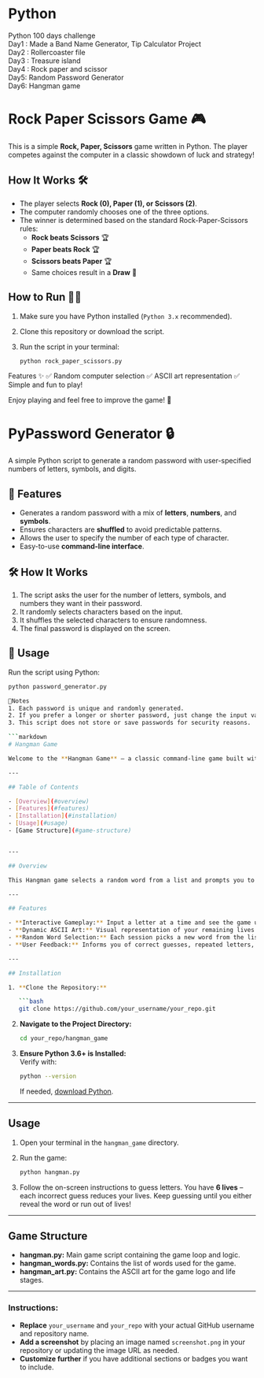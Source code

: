# Python
Python 100 days challenge
<br>
Day1 : Made a Band Name Generator, Tip Calculator Project
<br>
Day2 : Rollercoaster file
<br>
Day3 : Treasure island
<br>
Day4 : Rock paper and scissor
<br>
Day5: Random Password Generator
<br>
Day6: Hangman game

# Rock Paper Scissors Game 🎮

This is a simple **Rock, Paper, Scissors** game written in Python. The player competes against the computer in a classic showdown of luck and strategy!

## How It Works 🛠️

- The player selects **Rock (0), Paper (1), or Scissors (2)**.
- The computer randomly chooses one of the three options.
- The winner is determined based on the standard Rock-Paper-Scissors rules:
  - **Rock beats Scissors** 🏆
  - **Paper beats Rock** 🏆
  - **Scissors beats Paper** 🏆
  - Same choices result in a **Draw** 🤝
  
## How to Run 🏃‍♂️

1. Make sure you have Python installed (`Python 3.x` recommended).
2. Clone this repository or download the script.
3. Run the script in your terminal:

   ```bash
   python rock_paper_scissors.py

Features ✨
✅ Random computer selection
✅ ASCII art representation
✅ Simple and fun to play!

Enjoy playing and feel free to improve the game! 🚀

# PyPassword Generator 🔒  

A simple Python script to generate a random password with user-specified numbers of letters, symbols, and digits.

## 🚀 Features
- Generates a random password with a mix of **letters**, **numbers**, and **symbols**.
- Ensures characters are **shuffled** to avoid predictable patterns.
- Allows the user to specify the number of each type of character.
- Easy-to-use **command-line interface**.

## 🛠️ How It Works
1. The script asks the user for the number of letters, symbols, and numbers they want in their password.
2. It randomly selects characters based on the input.
3. It shuffles the selected characters to ensure randomness.
4. The final password is displayed on the screen.

## 📜 Usage
Run the script using Python:
```sh
python password_generator.py

📌Notes
1. Each password is unique and randomly generated.
2. If you prefer a longer or shorter password, just change the input values when prompted.
3. This script does not store or save passwords for security reasons.

```markdown
# Hangman Game

Welcome to the **Hangman Game** – a classic command-line game built with Python! Test your word-guessing skills and challenge yourself to figure out the secret word before you run out of lives.

---

## Table of Contents

- [Overview](#overview)
- [Features](#features)
- [Installation](#installation)
- [Usage](#usage)
- [Game Structure](#game-structure)


---

## Overview

This Hangman game selects a random word from a list and prompts you to guess letters one at a time. With each incorrect guess, you lose a life and see the corresponding stage of ASCII art. Can you guess the word before all lives are lost?

---

## Features

- **Interactive Gameplay:** Input a letter at a time and see the game update live.
- **Dynamic ASCII Art:** Visual representation of your remaining lives.
- **Random Word Selection:** Each session picks a new word from the list.
- **User Feedback:** Informs you of correct guesses, repeated letters, and wrong attempts.

---

## Installation

1. **Clone the Repository:**

   ```bash
   git clone https://github.com/your_username/your_repo.git
   ```

2. **Navigate to the Project Directory:**

   ```bash
   cd your_repo/hangman_game
   ```

3. **Ensure Python 3.6+ is Installed:**  
   Verify with:
   ```bash
   python --version
   ```
   If needed, [download Python](https://www.python.org/downloads/).

---

## Usage

1. Open your terminal in the `hangman_game` directory.
2. Run the game:
   
   ```bash
   python hangman.py
   ```

3. Follow the on-screen instructions to guess letters. You have **6 lives** – each incorrect guess reduces your lives. Keep guessing until you either reveal the word or run out of lives!

---

## Game Structure

- **hangman.py:** Main game script containing the game loop and logic.
- **hangman_words.py:** Contains the list of words used for the game.
- **hangman_art.py:** Contains the ASCII art for the game logo and life stages.

---

### Instructions:
- **Replace** `your_username` and `your_repo` with your actual GitHub username and repository name.
- **Add a screenshot** by placing an image named `screenshot.png` in your repository or updating the image URL as needed.
- **Customize further** if you have additional sections or badges you want to include.
